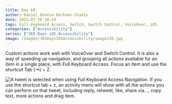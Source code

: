 ```yaml
---
title: Day 69
author: Daniel Devesa Derksen-Staats
date: 2022-07-26 10:19
tags: Full Keyboard Access, Switch, Switch Control, VoiceOver, iOS
categories: ["Accessibility"]
series: ["365 Days iOS Accessibility"]
image: /Images/365DaysIOSAccessibility/image139.jpg
---
```


Custom actions work well with VoiceOver and Switch Control. It is also a way of speeding up navigation, and grouping all actions available for an item in a single place, with Full Keyboard Access. Focus an item and use the shortcut Tab (⇥) + Z.

![A tweet is selected when using Full Keyboard Access Navigation. If you use the shortcut tab + z, an activity menu will show with all the actions you can perform on that tweet, including reply, retweet, like, share via..., copy text, more actions and drag item.](/Images/365DaysIOSAccessibility/image139.jpg)

